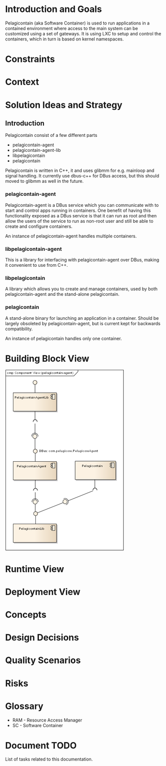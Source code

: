 # Introduction and Goals

Pelagicontain (aka Software Container) is used to run applications in a contained environment where access to the main system can be customized using a set of gateways. It is using LXC to setup and control the containers, which in turn is based on kernel namespaces.

# Constraints

# Context

# Solution Ideas and Strategy
## Introduction

Pelagicontain consist of a few different parts
- pelagicontain-agent
- pelagicontain-agent-lib
- libpelagicontain
- pelagicontain

Pelagicontain is written in C++, it and uses glibmm for e.g. mainloop and signal handling. It currently use dbus-c++ for DBus access, but this should moved to glibmm as well in the future.

### pelagicontain-agent
Pelagicontain-agent is a DBus service which you can communicate with to start and control apps running in containers. One benefit of having this functionality exposed as a DBus service is that it can run as root and then allow the users of the service to run as non-root user and still be able to create and configure containers.

An instance of pelagicontain-agent handles multiple containers.

### libpelagicontain-agent
This is a library for interfacing with pelagicontain-agent over DBus, making it convenient to use from C++.

### libpelagicontain
A library which allows you to create and manage containers, used by both pelagicontain-agent and the stand-alone pelagicontain.

### pelagicontain
A stand-alone binary for launching an application in a container. Should be largely obsoleted by pelagicontain-agent, but is current kept for backwards compatibility.

An instance of pelagicontain handles only one container.

# Building Block View

![component-overview](images/component_overview.png  "Component Overview")

# Runtime View

# Deployment View

# Concepts

# Design Decisions

# Quality Scenarios

# Risks

# Glossary

- RAM - Resource Access Manager
- SC - Software Container

# Document TODO
List of tasks related to this documentation.
